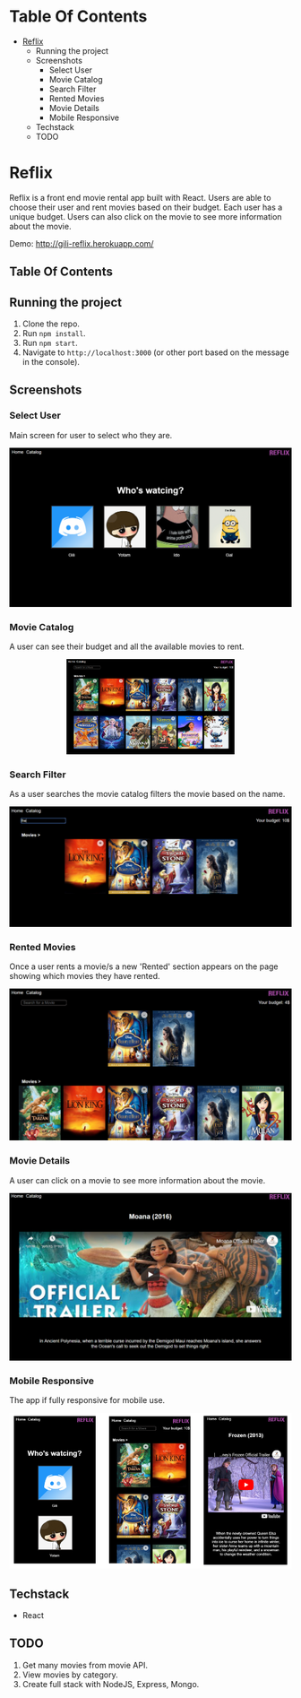 # Table Of Contents

- [Reflix](#reflix)
  - Running the project
  - Screenshots
    - Select User
    - Movie Catalog
    - Search Filter
    - Rented Movies
    - Movie Details
    - Mobile Responsive
  - Techstack
  - TODO

# Reflix

Reflix is a front end movie rental app built with React. Users are able to choose their user and rent movies based on their budget. Each user has a unique budget. Users can also click on the movie to see more information about the movie.

Demo: http://gili-reflix.herokuapp.com/

## Table Of Contents


## Running the project

1. Clone the repo.
2. Run `npm install`.
3. Run `npm start`.
4. Navigate to `http://localhost:3000` (or other port based on the message in the console).

## Screenshots

### Select User

Main screen for user to select who they are.

![](https://github.com/Gilisinai/Reflix/blob/master/assets/reflix-home.PNG)


### Movie Catalog

A user can see their budget and all the available movies to rent.


<p align="center"><img src="assets/reflix-catalog.PNG" width="300" /></p>

### Search Filter

As a user searches the movie catalog filters the movie based on the name.

![](https://github.com/Gilisinai/Reflix/blob/master/assets/reflix-search.PNG)

### Rented Movies

Once a user rents a movie/s a new 'Rented' section appears on the page showing which movies they have rented.

![](https://github.com/Gilisinai/Reflix/blob/master/assets/reflix-rented.PNG)

### Movie Details

A user can click on a movie to see more information about the movie.

![](https://github.com/Gilisinai/Reflix/blob/master/assets/reflix-moviedetail.PNG)

### Mobile Responsive

The app if fully responsive for mobile use.

![](https://github.com/Gilisinai/Reflix/blob/master/assets/reflix-mobile.PNG)

## Techstack

- React

## TODO

1. Get many movies from movie API.
2. View movies by category.
3. Create full stack with NodeJS, Express, Mongo.




